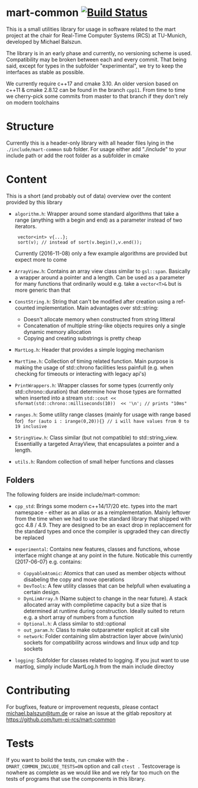 # mart-common [![Build Status](https://travis-ci.org/tum-ei-rcs/mart-common.svg?branch=master)](https://travis-ci.org/tum-ei-rcs/mart-common) <!-- [![codecov](https://codecov.io/gh/tum-ei-rcs/mart-common/branch/master/graph/badge.svg)](https://codecov.io/gh/tum-ei-rcs/mart-common) -->

This is a small utilities library for usage in software related to the mart project at the chair for Real-Time Computer Systems (RCS) at TU-Munich, developed by Michael Balszun.

The library is in an early phase and currently, no versioning scheme is used. Compatibility may be broken between each and every commit. That being said, except for types in the subfolder "experimental", we try to keep the interfaces as stable as possible.

We currently require c++17 and cmake 3.10. An older version based on c++11 & cmake 2.8.12 can be found in the branch `cpp11`. From time to time we cherry-pick some commits from master to that branch if they don't rely on modern toolchains

# Structure
Currently this is a header-only library with all header files lying in the `./include/mart-common` sub folder. For usage either add "./include" to your include path or add the root folder as a subfolder in cmake

# Content
This is a short (and probably out of data) overview over the content provided by this library

- `algorithm.h`:
  Wrapper around some standard algorithms that take a range (anything with a begin and end) as a parameter instead of two iterators.
  ```
   vector<int> v{...};
   sort(v); // instead of sort(v.begin(),v.end());
  ```
  Currently (2016-11-08) only a few example algorithms are provided but expect more to come

- `ArrayView.h`:
  Contains an array view class similar to `gsl::span`. Basically a wrapper around a pointer and a length.
  Can be used as a parameter for many functions that ordinarily would e.g. take a `vector<T>&` but is more generic than that

- `ConstString.h`:
  String that can't be modified after creation using a ref-counted implementation.
  Main advantages over std::string:
	- Doesn't allocate memory when constructed from string litteral
	- Concatenation of multiple string-like objects requires only a single dynamic memory allocation
    - Copying and creating substrings is pretty cheap

- `MartLog.h`:
  Header that provides a simple logging mechanism

- `MartTime.h`:
  Collection of timing related function. Main purpose is making the usage of std::chrono facilities less painfull
  (e.g. when checking for timeouts or interacting with legacy api's)


- `PrintWrappers.h`:
  Wrapper classes for some types (currently only std::chrono::duration) that determine how those types are formatted when inserted into a stream
  `std::cout << sformat(std::chrono::milliseconds(10))  << '\n'; // prints "10ms"`

- `ranges.h`:
  Some utility range classes (mainly for usage with range based for)
  ` for (auto i : irange(0,20)){} // i will have values from 0 to 19 inclusive`

- `StringView.h`:
  Class similar (but not compatible) to std::string_view. Essentiallly a targeted ArrayView, that encapsulates a pointer and a length.

- `utils.h`:
  Random collection of small helper functions and classes

## Folders
 The following folders are inside include/mart-common:

- `cpp_std`:
  Brings some modern c++14/17/20 etc. types into the mart namespace - either as an alias or as a reimplementation. Mainly leftover from the time when we had to use the standard library that shipped with gcc 4.8 / 4.9. They are designed to be an exact drop in replaccement for the standard types and once the compiler is upgraded they can directly be replaced

- `experimental`:
  Contains new features, classes and functions, whose interface might change at any point in the future. Noticable this currently (2017-06-07) e.g. contains:
   - `CopyableAtomic`: Atomics that can used as member objects without disabeling the copy and move operations
   - `DevTools`: A few utility classes that can be helpfull when evaluating a certain design.
   - `DynLimArray.h` (Name subject to change in the near future). A stack allocated array with compiletime capacity but a size that is determined at runtime during construction. Ideally suited to return e.g. a short array of numbers from a function
   - `Optional.h`: A class similar to std::optional
   - `out_param.h`: Class to make outparameter explicit at call site
   - `network`: Folder containing slim abstraction layer above (win/unix) sockets for compatibility across windows and linux udp and tcp sockets

- `logging`: Subfolder for classes related to logging. If you jsut want to use martlog, simply include MartLog.h from the main include directoy

# Contributing

  For bugfixes, feature or improvement requests, please contact michael.balszun@tum.de or raise an issue at the gitlab repository at https://github.com/tum-ei-rcs/mart-common

# Tests

If you want to boild the tests, run cmake with the `-DMART_COMMON_INCLUDE_TESTS=ON` option and call `ctest .`
Testcoverage is nowhere as complete as we would like and we rely far too much on the tests of programs that use the components in this library. 
